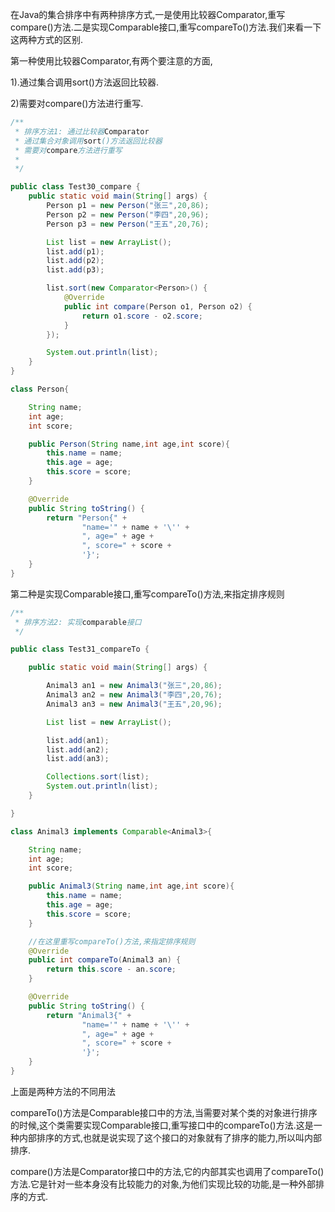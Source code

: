 在Java的集合排序中有两种排序方式,一是使用比较器Comparator,重写compare()方法.二是实现Comparable接口,重写compareTo()方法.我们来看一下这两种方式的区别.



第一种使用比较器Comparator,有两个要注意的方面,

1).通过集合调用sort()方法返回比较器.

2)需要对compare()方法进行重写.



~~~java
/**
 * 排序方法1: 通过比较器Comparator
 * 通过集合对象调用sort()方法返回比较器
 * 需要对compare方法进行重写
 *
 */

public class Test30_compare {
    public static void main(String[] args) {
        Person p1 = new Person("张三",20,86);
        Person p2 = new Person("李四",20,96);
        Person p3 = new Person("王五",20,76);

        List list = new ArrayList();
        list.add(p1);
        list.add(p2);
        list.add(p3);

        list.sort(new Comparator<Person>() {
            @Override
            public int compare(Person o1, Person o2) {
                return o1.score - o2.score;
            }
        });

        System.out.println(list);
    }
}

class Person{

    String name;
    int age;
    int score;

    public Person(String name,int age,int score){
        this.name = name;
        this.age = age;
        this.score = score;
    }

    @Override
    public String toString() {
        return "Person{" +
                "name='" + name + '\'' +
                ", age=" + age +
                ", score=" + score +
                '}';
    }
}
~~~



第二种是实现Comparable接口,重写compareTo()方法,来指定排序规则

~~~java
/**
 * 排序方法2: 实现comparable接口
 */

public class Test31_compareTo {

    public static void main(String[] args) {

        Animal3 an1 = new Animal3("张三",20,86);
        Animal3 an2 = new Animal3("李四",20,76);
        Animal3 an3 = new Animal3("王五",20,96);

        List list = new ArrayList();

        list.add(an1);
        list.add(an2);
        list.add(an3);

        Collections.sort(list);
        System.out.println(list);
    }

}

class Animal3 implements Comparable<Animal3>{

    String name;
    int age;
    int score;

    public Animal3(String name,int age,int score){
        this.name = name;
        this.age = age;
        this.score = score;
    }

    //在这里重写compareTo()方法,来指定排序规则
    @Override
    public int compareTo(Animal3 an) {
        return this.score - an.score;
    }

    @Override
    public String toString() {
        return "Animal3{" +
                "name='" + name + '\'' +
                ", age=" + age +
                ", score=" + score +
                '}';
    }
}
~~~



上面是两种方法的不同用法



compareTo()方法是Comparable接口中的方法,当需要对某个类的对象进行排序的时候,这个类需要实现Comparable接口,重写接口中的compareTo()方法.这是一种内部排序的方式,也就是说实现了这个接口的对象就有了排序的能力,所以叫内部排序.

compare()方法是Comparator接口中的方法,它的内部其实也调用了compareTo()方法.它是针对一些本身没有比较能力的对象,为他们实现比较的功能,是一种外部排序的方式.